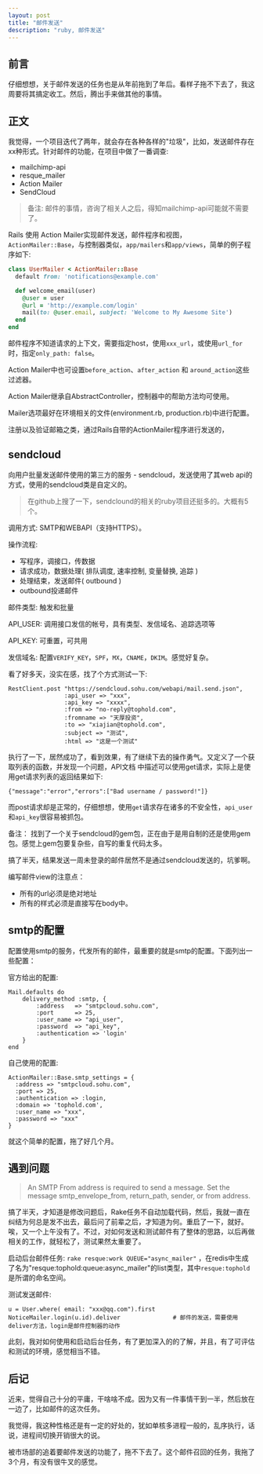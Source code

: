 ```yaml
---
layout: post
title: "邮件发送"
description: "ruby, 邮件发送"
---
```


## 前言

仔细想想，关于邮件发送的任务也是从年前拖到了年后。看样子拖不下去了，我这周要将其搞定收工。然后，腾出手来做其他的事情。

## 正文

我觉得，一个项目迭代了两年，就会存在各种各样的"垃圾"，比如，发送邮件存在xx种形式。针对邮件的功能，在项目中做了一番调查: 

* mailchimp-api
* resque_mailer
* Action Mailer
* SendCloud

> 备注: 邮件的事情，咨询了相关人之后，得知mailchimp-api可能就不需要了。

Rails 使用 Action Mailer实现邮件发送，邮件程序和视图，`ActionMailer::Base`，与控制器类似，`app/mailers`和`app/views`，简单的例子程序如下: 

```ruby
class UserMailer < ActionMailer::Base
  default from: 'notifications@example.com'

  def welcome_email(user)
    @user = user
    @url = 'http://example.com/login'
    mail(to: @user.email, subject: 'Welcome to My Awesome Site')
  end
end
```

邮件程序不知道请求的上下文，需要指定host，使用`xxx_url`，或使用`url_for`时，指定`only_path: false`。

Action Mailer中也可设置`before_action`、`after_action` 和 `around_action`这些过滤器。

Action Mailer继承自AbstractController，控制器中的帮助方法均可使用。

Mailer选项最好在环境相关的文件(environment.rb, production.rb)中进行配置。

注册以及验证邮箱之类，通过Rails自带的ActionMailer程序进行发送的，

## sendcloud

向用户批量发送邮件使用的第三方的服务 - sendcloud，发送使用了其web api的方式，使用的sendcloud类是自定义的。

> 在github上搜了一下，sendclound的相关的ruby项目还挺多的。大概有5个。

调用方式: SMTP和WEBAPI（支持HTTPS）。

操作流程:

* 写程序，调接口，传数据
* 请求成功，数据处理( 排队调度, 速率控制, 变量替换, 追踪 )
* 处理结束，发送邮件( outbound )
* outbound投递邮件

邮件类型: 触发和批量

API_USER: 调用接口发信的帐号，具有类型、发信域名、追踪选项等

API_KEY: 可重置，可共用

发信域名: 配置`VERIFY_KEY`，`SPF`，`MX`，`CNAME`，`DKIM`。感觉好复杂。

看了好多天，没实在感，找了个方式测试一下:

```
RestClient.post "https://sendcloud.sohu.com/webapi/mail.send.json",
                :api_user => "xxx",
                :api_key => "xxxx",
                :from => "no-reply@tophold.com",
                :fromname => "天厚投资",
                :to => "xiajian@tophold.com",
                :subject => "测试",
                :html => "这是一个测试"
```

执行了一下，居然成功了，看到效果，有了继续下去的操作勇气。又定义了一个获取列表的函数，并发现一个问题，API文档
中描述可以使用get请求，实际上是使用get请求列表的返回结果如下:

```
{"message":"error","errors":["Bad username / password!"]}
```

而post请求却是正常的，仔细想想，使用`get`请求存在诸多的不安全性，`api_user`和`api_key`很容易被抓包。

备注： 找到了一个关于sendcloud的gem包，正在由于是用自制的还是使用gem包。感觉上gem包要复杂些，自写的重复代码太多。

搞了半天，结果发送一周未登录的邮件居然不是通过sendcloud发送的，坑爹啊。

编写邮件view的注意点： 

* 所有的url必须是绝对地址
* 所有的样式必须是直接写在body中。

## smtp的配置

配置使用smtp的服务，代发所有的邮件，最重要的就是smtp的配置。下面列出一些配置： 

官方给出的配置: 

```
Mail.defaults do                                                                
    delivery_method :smtp, {                                                       
        :address   => "smtpcloud.sohu.com",                                     
        :port      => 25,                                                       
        :user_name => "api_user",                     
        :password  => "api_key",                                          
        :authentication => 'login'                                                 
    }                                                                              
end
```

自己使用的配置: 

```
ActionMailer::Base.smtp_settings = {
  :address => "smtpcloud.sohu.com",
  :port => 25,
  :authentication => :login,
  :domain => 'tophold.com',
  :user_name => "xxx",
  :password => "xxx"
}
```

就这个简单的配置，拖了好几个月。

## 遇到问题

> An SMTP From address is required to send a message. Set the message smtp_envelope_from, return_path, sender, or from address.

搞了半天，才知道是修改问题后，Rake任务不自动加载代码，然后，我就一直在纠结为何总是发不出去，最后问了前辈之后，才知道为何。重启了一下，就好。唉，又一个上午没有了。不过，对如何发送和测试邮件有了整体的思路，以后再做相关的工作，就轻松了，测试果然太重要了。

启动后台邮件任务: `rake resque:work QUEUE="async_mailer"` ，在redis中生成了名为"resque:tophold:queue:async_mailer"的list类型，其中`resque:tophold`是所谓的命名空间。

测试发送邮件: 

```
u = User.where( email: "xxx@qq.com").first
NoticeMailer.login(u.id).deliver               # 邮件的发送，需要使用deliver方法，login是邮件控制器的动作
```

此刻，我对如何使用和启动后台任务，有了更加深入的的了解，并且，有了可评估和测试的环境，感觉相当不错。

## 后记

近来，觉得自己十分的平庸，干啥啥不成。因为又有一件事情干到一半，然后放在一边了，比如邮件的这次任务。

我觉得，我这种性格还是有一定的好处的，犹如单核多进程一般的，乱序执行，话说，进程间切换开销很大的说。

被市场部的追着要邮件发送的功能了，拖不下去了。这个邮件召回的任务，我拖了3个月，有没有很牛叉的感觉。
